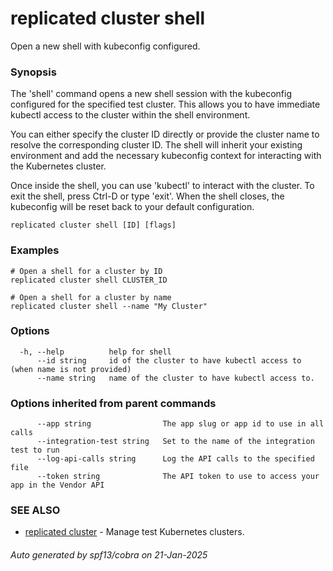 # replicated cluster shell

Open a new shell with kubeconfig configured.

### Synopsis

The 'shell' command opens a new shell session with the kubeconfig configured for the specified test cluster. This allows you to have immediate kubectl access to the cluster within the shell environment.

You can either specify the cluster ID directly or provide the cluster name to resolve the corresponding cluster ID. The shell will inherit your existing environment and add the necessary kubeconfig context for interacting with the Kubernetes cluster.

Once inside the shell, you can use 'kubectl' to interact with the cluster. To exit the shell, press Ctrl-D or type 'exit'. When the shell closes, the kubeconfig will be reset back to your default configuration.

```
replicated cluster shell [ID] [flags]
```

### Examples

```
# Open a shell for a cluster by ID
replicated cluster shell CLUSTER_ID

# Open a shell for a cluster by name
replicated cluster shell --name "My Cluster"
```

### Options

```
  -h, --help          help for shell
      --id string     id of the cluster to have kubectl access to (when name is not provided)
      --name string   name of the cluster to have kubectl access to.
```

### Options inherited from parent commands

```
      --app string                The app slug or app id to use in all calls
      --integration-test string   Set to the name of the integration test to run
      --log-api-calls string      Log the API calls to the specified file
      --token string              The API token to use to access your app in the Vendor API
```

### SEE ALSO

* [replicated cluster](replicated_cluster.md)	 - Manage test Kubernetes clusters.

###### Auto generated by spf13/cobra on 21-Jan-2025
